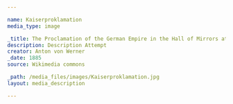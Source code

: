 ```yaml
---

name: Kaiserproklamation
media_type: image

_title: The Proclamation of the German Empire in the Hall of Mirrors at the Palace of Versailles
description: Description Attempt
creator: Anton von Werner
_date: 1885
source: Wikimedia commons

_path: /media_files/images/Kaiserproklamation.jpg 
layout: media_description

---
```


